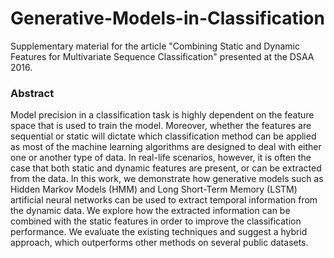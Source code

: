 # Generative-Models-in-Classification
Supplementary material for the article "Combining Static and Dynamic Features for Multivariate Sequence Classification" presented at the DSAA 2016.

### Abstract
Model precision in a classification task is highly dependent on the feature space that is used to train the model. Moreover, whether the features are sequential or static will dictate which classification method can be applied as most of the machine learning algorithms are designed to deal with either one or another type of data. In real-life scenarios, however, it is often the case that both static and dynamic features are present, or can be extracted from the data. In this work, we demonstrate how generative models such as Hidden Markov Models (HMM) and Long Short-Term Memory (LSTM) artificial neural networks can be used to extract temporal information from the dynamic data. We explore how the extracted information can be combined with the static features in order to improve the classification performance. We evaluate the existing techniques and suggest a hybrid approach, which outperforms other methods on several public datasets.

